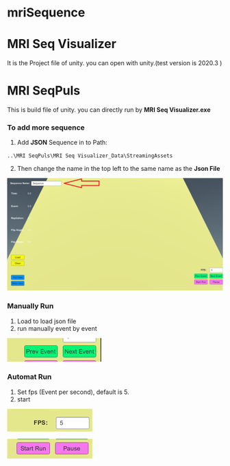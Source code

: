 # mriSequence

# MRI Seq Visualizer 

It is the Project file of unity. you can open with unity.(test version is 2020.3 )

# MRI SeqPuls

This is build file of unity. you can directly run by **MRI Seq Visualizer.exe**



### To add more sequence

1. Add **JSON** Sequence in to Path:

```shell
..\MRI SeqPuls\MRI Seq Visualizer_Data\StreamingAssets
```

2. Then change the name in the top left to the same name as the **Json File**

![image-20211001164112881](README.assets/image-20211001164112881.png)

### Manually Run

1. Load to load json file
2. run manually event by event 

![image-20211001164409688](README.assets/image-20211001164409688.png)

### Automat Run

1. Set fps (Event per second), default is 5.
2. start

![image-20211001164554975](README.assets/image-20211001164554975.png)



![image-20211001164601067](README.assets/image-20211001164601067.png)